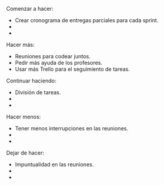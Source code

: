 Comenzar a hacer: 
- Crear cronograma de entregas parciales para cada sprint.
-
-

Hacer más:
- Reuniones para codear juntos.
- Pedir más ayuda de los profesores.
- Usar más Trello para el seguimiento de tareas.

Continuar haciendo:
- División de tareas.
-
-

Hacer menos:
- Tener menos interrupciones en las reuniones.
-
-

Dejar de hacer:
- Impuntualidad en las reuniones.
-
-